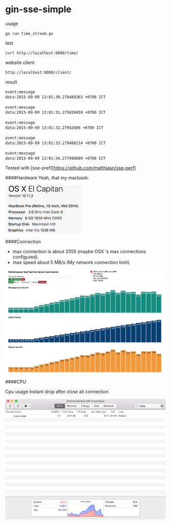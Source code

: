 # gin-sse-simple

usage
```
go run time_stream.go
```

test
```
curl http://localhost:8080/time/
```

website client
```
http://localhost:8080/client/
```

result

```
event:message
data:2015-09-09 13:01:30.278489263 +0700 ICT

event:message
data:2015-09-09 13:01:31.275659459 +0700 ICT

event:message
data:2015-09-09 13:01:32.27942686 +0700 ICT

event:message
data:2015-09-09 13:01:33.279488214 +0700 ICT

event:message
data:2015-09-09 13:01:34.277990689 +0700 ICT
```

Tested with [sse-pref][https://github.com/matthiasn/sse-perf]

####Hardware
Yeah, that my macbook.

![alt tag](img/hardware.png)

####Connection

* max connection is about 2555 (maybe OSX 's max connections configured).
* max speed about 5 MB/s  (My network connection limit).

![alt tag](img/connection.png)

####CPU

Cpu usage Instant drop after close all connection 

![alt tag](img/cpu-usage.png)